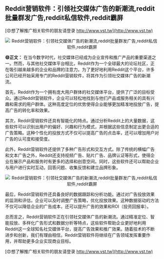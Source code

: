 ## **Reddit营销软件：引领社交媒体广告的新潮流,reddit批量群发广告,reddit私信软件,reddit霸屏**

[😍想了解推广相关软件的朋友请登录 http://www.vst.tw](http://www.vst.tw)

 <center><img src="https://vst.tw/MP4/tuiguang/png/7.png" alt="Reddit营销软件：引领社交媒体广告的新潮流,reddit批量群发广告,reddit私信软件,reddit霸屏"></center>

**😄正文：**
在当今数字时代，社交媒体已经成为企业宣传和推广产品的重要渠道之一。然而，与其他社交媒体平台相比，Reddit作为一个全球最大的论坛社区，正在吸引越来越多的企业和品牌的注意力。为了更好地利用Reddit这个平台，许多公司已经开始采用专门的Reddit营销软件，将其作为引领社交媒体广告的新潮流。

首先，Reddit作为一个拥有庞大用户群体的社交媒体平台，提供了广泛的目标受众。通过Reddit营销软件，企业可以轻松地找到与他们产品或服务相关的具有兴趣和需求的用户群体。这种高度定位的优势使得企业能够更加精准地投放广告，提高广告的转化率和效果。

其次，Reddit营销软件还具有智能化的特点。通过分析Reddit上的大量数据，这些软件可以识别出用户的偏好、兴趣和行为模式，并根据这些信息制定出更合适的广告策略。这种个性化的投放方式不仅可以提高广告的点击率，还可以增加用户对广告的认可度和接受度。

此外，Reddit营销软件还提供了多种广告形式和交互方式。除了传统的横幅广告和文本广告之外，Reddit还支持视频广告、贴片广告、品牌认证等形式，使得企业在展示产品和服务时有更多的选择和创意空间。同时，这些软件还可以帮助企业与用户进行实时互动，回答问题、收集反馈和建立品牌形象。

 <center><img src="https://vst.tw/MP4/tuiguang/png/1.png" alt="Reddit营销软件：引领社交媒体广告的新潮流,reddit批量群发广告,reddit私信软件,reddit霸屏"></center>

最后，Reddit营销软件还具备良好的数据跟踪和分析功能。通过对广告投放效果的监测和评估，企业可以及时调整广告策略，优化投放效果。这种数据驱动的方法不仅可以降低企业的广告成本，还可以提升广告的效果和ROI（投资回报率）。

总而言之，Reddit营销软件正在引领社交媒体广告的新潮流。通过精准定位、智能投放、多样化广告形式和数据分析等特点，这些软件帮助企业更好地利用Reddit这一全球知名社交媒体平台，提高广告效果和推广效果。随着技术的不断进步和创新，我们有理由相信，Reddit营销软件将继续在广告领域发挥重要作用，并帮助更多企业实现商业目标。

[😍想了解推广相关软件的朋友请登录 http://www.vst.tw](http://www.vst.tw)



